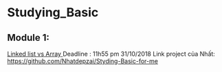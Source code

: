 # Studying_Basic
## Module 1:
[Linked list vs Array ](Module1_LinkedList_Array.md)
Deadline : 11h55 pm 31/10/2018
Link project của Nhất: https://github.com/Nhatdepzai/Styding-Basic-for-me
